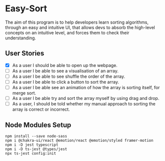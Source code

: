 # Easy-Sort

The aim of this program is to help developers learn sorting algorithms, through an easy and intuitive UI, that allows devs to absorb the high-level concepts on an intuitive level, and forces them to check their understanding.

## User Stories

- [x] As a user I should be able to open up the webpage.
- [ ] As a user I be able to see a visualisation of an array.
- [ ] As a user I be able to see shuffle the order of the array.
- [ ] As a user I be able to click a button to sort the array.
- [ ] As a user I be able see an animation of how the array is sorting itself, for merge sort.
- [ ] As a user I be able try and sort the array myself by using drag and drop.
- [ ] As a user, I should be told whether my manual approach to sorting the array is correct or incorrect.

## Node Modules Setup

```
npm install --save node-sass
npm i @chakra-ui/react @emotion/react @emotion/styled framer-motion
npm i -D jest typescript
npm i -D ts-jest @types/jest
npx ts-jest config:init
```
